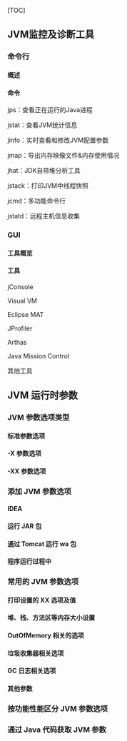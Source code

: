 [TOC]

## JVM监控及诊断工具

### 命令行

#### 概述



#### 命令

jps：查看正在运行的Java进程

jstat：查看JVM统计信息

jinfo：实时查看和修改JVM配置参数

jmap：导出内存映像文件&内存使用情况

jhat：JDK自带堆分析工具

jstack：打印JVM中线程快照

jcmd：多功能命令行

jstatd：远程主机信息收集

### GUI

#### 工具概览

#### 工具

jConsole

Visual VM

Eclipse  MAT

JProfiler 

Arthas

Java Mission Control

其他工具

## JVM 运行时参数

### JVM 参数选项类型

#### 标准参数选项

#### -X 参数选项

#### -XX 参数选项

### 添加 JVM 参数选项

#### IDEA

#### 运行 JAR 包

#### 通过 Tomcat 运行 wa 包

#### 程序运行过程中

### 常用的 JVM 参数选项

#### 打印设置的 XX 选项及值

#### 堆、栈、方法区等内存大小设置

#### OutOfMemory 相关的选项

#### 垃圾收集器相关选项

#### GC 日志相关选项

#### 其他参数

### 按功能性能区分 JVM 参数选项

### 通过 Java 代码获取 JVM 参数

